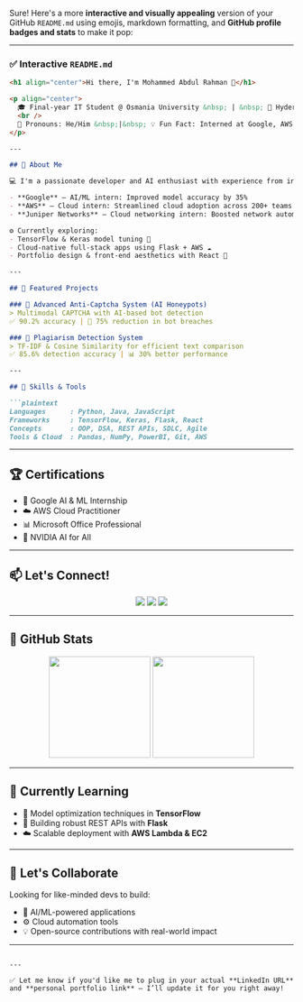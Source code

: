 Sure! Here's a more **interactive and visually appealing** version of your GitHub `README.md` using emojis, markdown formatting, and **GitHub profile badges and stats** to make it pop:

---

### ✅ Interactive `README.md`

```markdown
<h1 align="center">Hi there, I'm Mohammed Abdul Rahman 👋</h1>

<p align="center">
  🎓 Final-year IT Student @ Osmania University &nbsp; | &nbsp; 📍 Hyderabad, India  
  <br />
  💬 Pronouns: He/Him &nbsp;|&nbsp; 💡 Fun Fact: Interned at Google, AWS, and Juniper — remotely from home!
</p>

---

## 🚀 About Me

💻 I'm a passionate developer and AI enthusiast with experience from internships at:

- **Google** – AI/ML intern: Improved model accuracy by 35%  
- **AWS** – Cloud intern: Streamlined cloud adoption across 200+ teams  
- **Juniper Networks** – Cloud networking intern: Boosted network automation efficiency by 40%

⚙️ Currently exploring:
- TensorFlow & Keras model tuning 🤖  
- Cloud-native full-stack apps using Flask + AWS ☁️  
- Portfolio design & front-end aesthetics with React 🎨

---

## 🌟 Featured Projects

### 🔐 Advanced Anti-Captcha System (AI Honeypots)
> Multimodal CAPTCHA with AI-based bot detection  
✅ 90.2% accuracy | 🔐 75% reduction in bot breaches

### 🧾 Plagiarism Detection System
> TF-IDF & Cosine Similarity for efficient text comparison  
✅ 85.6% detection accuracy | 📊 30% better performance

---

## 🧠 Skills & Tools

```plaintext
Languages      : Python, Java, JavaScript
Frameworks     : TensorFlow, Keras, Flask, React
Concepts       : OOP, DSA, REST APIs, SDLC, Agile
Tools & Cloud  : Pandas, NumPy, PowerBI, Git, AWS
```

---

## 🏆 Certifications

- 🧠 Google AI & ML Internship  
- ☁️ AWS Cloud Practitioner  
- 📊 Microsoft Office Professional  
- 🧬 NVIDIA AI for All

---

## 📫 Let's Connect!

<p align="center">
  <a href="mailto:rahman.a7@outlook.com"><img src="https://img.shields.io/badge/Email-D14836?style=for-the-badge&logo=gmail&logoColor=white"></a>
  <a href="https://www.linkedin.com/in/your-link"><img src="https://img.shields.io/badge/LinkedIn-0077B5?style=for-the-badge&logo=linkedin&logoColor=white"></a>
  <a href="https://github.com/MohammedAbdulRahman0704"><img src="https://img.shields.io/badge/GitHub-000?style=for-the-badge&logo=github&logoColor=white"></a>
</p>

---

## 🧩 GitHub Stats

<p align="center">
  <img src="https://github-readme-stats.vercel.app/api?username=MohammedAbdulRahman0704&show_icons=true&theme=radical" height="180" />
  <img src="https://github-readme-stats.vercel.app/api/top-langs/?username=MohammedAbdulRahman0704&layout=compact&theme=radical" height="180" />
</p>

---

## 🌱 Currently Learning

- 🔧 Model optimization techniques in **TensorFlow**  
- 🧩 Building robust REST APIs with **Flask**  
- ☁️ Scalable deployment with **AWS Lambda & EC2**

---

## 🤝 Let's Collaborate

Looking for like-minded devs to build:
- 🤖 AI/ML-powered applications  
- ⚙️ Cloud automation tools  
- 💡 Open-source contributions with real-world impact

---

```

---

✅ Let me know if you'd like me to plug in your actual **LinkedIn URL** and **personal portfolio link** — I’ll update it for you right away!
